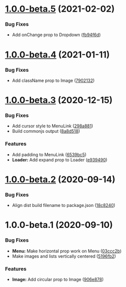 # [1.0.0-beta.5](https://github.com/monetaur/components/compare/v1.0.0-beta.4...v1.0.0-beta.5) (2021-02-02)


### Bug Fixes

* Add onChange prop to Dropdown ([fb94f6d](https://github.com/monetaur/components/commit/fb94f6d0087da8893cf34b96de4e41833e8634e0))

# [1.0.0-beta.4](https://github.com/monetaur/components/compare/v1.0.0-beta.3...v1.0.0-beta.4) (2021-01-11)


### Bug Fixes

* Add className prop to Image ([7902132](https://github.com/monetaur/components/commit/79021326e7a8dd47819d7fb2463b4c8ba35bf748))

# [1.0.0-beta.3](https://github.com/monetaur/components/compare/v1.0.0-beta.2...v1.0.0-beta.3) (2020-12-15)


### Bug Fixes

* Add cursor style to MenuLink ([298a881](https://github.com/monetaur/components/commit/298a881702027d53731cd157ff4a3a975bab9360))
* Build commonjs output ([8a8d518](https://github.com/monetaur/components/commit/8a8d518dd8cce92dc14a1938c5884396e84251b4))


### Features

* Add padding to MenuLink ([6539bc5](https://github.com/monetaur/components/commit/6539bc55077067a4d4738059e83aa814c88c293d))
* **Loader:** Add expand prop to Loader ([e939490](https://github.com/monetaur/components/commit/e93949047062c8930f37af94cfe0e663c3a8be5e))

# [1.0.0-beta.2](https://github.com/monetaur/components/compare/v1.0.0-beta.1...v1.0.0-beta.2) (2020-09-14)


### Bug Fixes

* Align dist build filename to package.json ([18c8240](https://github.com/monetaur/components/commit/18c82407acaff9826abe0b2ed9c928b098ee6967))

# 1.0.0-beta.1 (2020-09-10)


### Bug Fixes

* **Menu:** Make horizontal prop work on Menu ([03ccc2b](https://github.com/monetaur/components/commit/03ccc2b668c40523ddec1afc4268d1a77d287cd1))
* Make images and lists vertically centered ([5196fb2](https://github.com/monetaur/components/commit/5196fb250e1fa9a1591b826e7f9dff1b6fe9b8aa))


### Features

* **Image:** Add circular prop to Image ([906e878](https://github.com/monetaur/components/commit/906e87865932e58ee792dbe453971d1d40648ab9))
